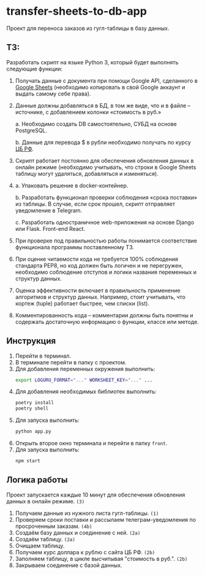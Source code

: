 # transfer-sheets-to-db-app

Проект для переноса заказов из гугл-таблицы в базу данных.

## ТЗ:

Разработать скрипт на языке Python 3, который будет выполнять следующие функции:

1. Получать данные с документа при помощи Google API, сделанного в [Google Sheets](https://docs.google.com/spreadsheets/d/1f-qZEX1k_3nj5cahOzntYAnvO4ignbyesVO7yuBdv_g/edit) (необходимо копировать в свой Google аккаунт и выдать самому себе права).
2. Данные должны добавляться в БД, в том же виде, что и в файле –источнике, с добавлением колонки «стоимость в руб.»
    
    a. Необходимо создать DB самостоятельно, СУБД на основе PostgreSQL.
    
    b. Данные для перевода $ в рубли необходимо получать по курсу [ЦБ РФ](https://www.cbr.ru/development/SXML/).
    
3. Скрипт работает постоянно для обеспечения обновления данных в онлайн режиме (необходимо учитывать, что строки в Google Sheets таблицу могут удаляться, добавляться и изменяться).

4. a. Упаковать решение в docker-контейнер.
    
    b. Разработать функционал проверки соблюдения «срока поставки» из таблицы. В случае, если срок прошел, скрипт отправляет уведомление в Telegram.
    
    c. Разработать одностраничное web-приложения на основе Django или Flask. Front-end React.

5. При проверке под правильностью работы понимается соответствие функционала программы поставленному ТЗ.
6. При оценке читаемости кода не требуется 100% соблюдения стандарта PEP8, но код должен быть логичен и не перегружен, необходимо соблюдение отступов и логики названия переменных и структур данных.
7. Оценка эффективности включает в правильность применение алгоритмов и структур данных. Например, стоит учитывать, что кортеж (tuple) работает быстрее, чем списки (list).
8. Комментированность кода – комментарии должны быть понятны и содержать достаточную информацию о функции, классе или методе.

## Инструкция

1. Перейти в терминал.
2. В терминале перейти в папку с проектом.
3. Для добавления переменных окружения выполнить:
   ```bash
   export LOGURU_FORMAT="..." WORKSHEET_KEY="..." ...
   ``` 
4. Для добавления необходимых библиотек выполнить:
   ```bash
   poetry install
   poetry shell
   ``` 
5. Для запуска выполнить:
   ```bash
   python app.py
   ``` 
6. Открыть второе окно терминала и перейти в папку `front`.
7. Для запуска выполнить:
   ```bash
   npm start
   ``` 

## Логика работы

Проект запускается каждые 10 минут для обеспечения обновления данных в онлайн режиме. `(3)`

1. Получаем данные из нужного листа гугл-таблицы. `(1)`
2. Проверяем сроки поставки и рассылаем телеграм-уведомления по просроченным заказам. `(4b)`
3. Создаём базу данных и соединение с ней. `(2а)`
4. Создаём таблицу. `(2а)`
5. Очищаем таблицу.
6. Получаем курс доллара к рублю с сайта ЦБ РФ. `(2b)`
7. Заполняем таблицу, в цикле высчитывая "стоимость в руб.". `(2b)`
8. Закрываем соединение с базой данных.
